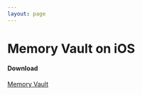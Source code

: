 ```yaml
---
layout: page
---
```


# Memory Vault on iOS


#### Download

[Memory Vault](https://itunes.apple.com/us/app/memory-vault-keep-your-memories-safe/id982428248?mt=8)
